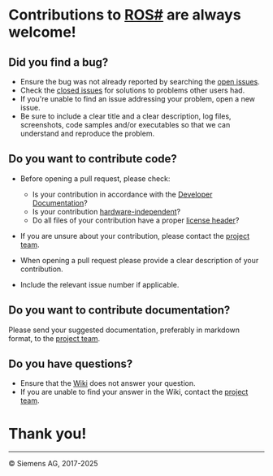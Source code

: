 # Contributions to [ROS\#](https://github.com/siemens/ros-sharp) are always welcome! #

## Did you find a bug? ##

* Ensure the bug was not already reported by searching the [open issues](https://github.com/siemens/ros-sharp/issues).
* Check the [closed issues](https://github.com/siemens/ros-sharp/issues?q=is%3Aissue+is%3Aclosed) for solutions to problems other users had.
* If you're unable to find an issue addressing your problem, open a new issue.
* Be sure to include a clear title and a clear description, log files, screenshots, code samples and/or executables so that we can understand and reproduce the problem.

## Do you want to contribute code? ##

* Before opening a pull request, please check:
    * Is your contribution in accordance with the [Developer Documentation](https://github.com/siemens/ros-sharp/wiki)?
    * Is your contribution [hardware-independent](https://github.com/siemens/ros-sharp/wiki/Dev_HardwareIndependence)?
    * Do all files of your contribution have a proper [license header](https://github.com/siemens/ros-sharp/wiki/Dev_LicenseHeaders)?

* If you are unsure about your contribution, please contact the [project team](mailto:ros-sharp@siemens.com).
* When opening a pull request please provide a clear description of your contribution.
* Include the relevant issue number if applicable.

## Do you want to contribute documentation? ##

Please send your suggested documentation, preferably in markdown format, to the [project team](mailto:ros-sharp@siemens.com).

## Do you have questions? ##

* Ensure that the [Wiki](https://github.com/siemens/ros-sharp/wiki) does not answer your question.
* If you are unable to find your answer in the Wiki, contact the [project team](mailto:ros-sharp.ct@siemens.com).

# Thank you! #

---

© Siemens AG, 2017-2025

